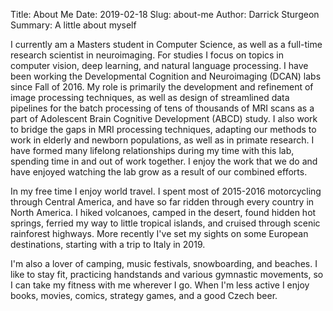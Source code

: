 Title: About Me
Date: 2019-02-18
Slug: about-me
Author: Darrick Sturgeon
Summary: A little about myself

I currently am a Masters student in Computer Science, as well as a full-time research scientist in neuroimaging.
For studies I focus on topics in computer vision, deep learning, and natural language processing.
I have been working the Developmental Cognition and Neuroimaging (DCAN) labs since Fall of 2016.
My role is primarily the development and refinement of image processing techniques, 
as well as design of streamlined data pipelines for the batch processing of tens of thousands of MRI scans as a part of Adolescent Brain Cognitive Development (ABCD) study.
I also work to bridge the gaps in MRI processing techniques, adapting our methods to work in elderly and newborn populations, as well as in primate research.
I have formed many lifelong relationships during my time with this lab, spending time in and out of work together.
I enjoy the work that we do and have enjoyed watching the lab grow as a result of our combined efforts.

In my free time I enjoy world travel.
I spent most of 2015-2016 motorcycling through Central America, and have so far ridden through every country in North America.
I hiked volcanoes, camped in the desert, found hidden hot springs, ferried my way to little tropical islands, and cruised through scenic rainforest highways.
More recently I've set my sights on some European destinations, starting with a trip to Italy in 2019.

I'm also a lover of camping, music festivals, snowboarding, and beaches.
I like to stay fit, practicing handstands and various gymnastic movements, so I can take my fitness with me wherever I go.
When I'm less active I enjoy books, movies, comics, strategy games, and a good Czech beer.

